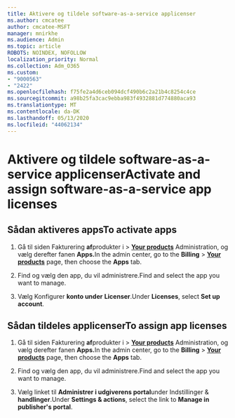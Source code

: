 ```yaml
---
title: Aktivere og tildele software-as-a-service applicenser
ms.author: cmcatee
author: cmcatee-MSFT
manager: mnirkhe
ms.audience: Admin
ms.topic: article
ROBOTS: NOINDEX, NOFOLLOW
localization_priority: Normal
ms.collection: Adm_O365
ms.custom:
- "9000563"
- "2422"
ms.openlocfilehash: f75fe2a4d6ceb094dcf490b6c2a21b4c8254c4ce
ms.sourcegitcommit: a98b25fa3cac9ebba983f4932881d774880aca93
ms.translationtype: MT
ms.contentlocale: da-DK
ms.lasthandoff: 05/13/2020
ms.locfileid: "44062134"
---
```

# <a name="activate-and-assign-software-as-a-service-app-licenses"></a><span data-ttu-id="526e0-102">Aktivere og tildele software-as-a-service applicenser</span><span class="sxs-lookup"><span data-stu-id="526e0-102">Activate and assign software-as-a-service app licenses</span></span> 

## <a name="to-activate-apps"></a><span data-ttu-id="526e0-103">Sådan aktiveres apps</span><span class="sxs-lookup"><span data-stu-id="526e0-103">To activate apps</span></span>

1. <span data-ttu-id="526e0-104">Gå til siden Fakturering **af**produkter i  >  **[Your products](https://go.microsoft.com/fwlink/p/?linkid=842054)** Administration, og vælg derefter fanen **Apps.**</span><span class="sxs-lookup"><span data-stu-id="526e0-104">In the admin center, go to the **Billing** > **[Your products](https://go.microsoft.com/fwlink/p/?linkid=842054)** page, then choose the **Apps** tab.</span></span>

2. <span data-ttu-id="526e0-105">Find og vælg den app, du vil administrere.</span><span class="sxs-lookup"><span data-stu-id="526e0-105">Find and select the app you want to manage.</span></span>

3. <span data-ttu-id="526e0-106">Vælg Konfigurer **konto under** **Licenser**.</span><span class="sxs-lookup"><span data-stu-id="526e0-106">Under **Licenses**, select **Set up account**.</span></span>  

## <a name="to-assign-app-licenses"></a><span data-ttu-id="526e0-107">Sådan tildeles applicenser</span><span class="sxs-lookup"><span data-stu-id="526e0-107">To assign app licenses</span></span>

1. <span data-ttu-id="526e0-108">Gå til siden Fakturering **af**produkter i  >  **[Your products](https://go.microsoft.com/fwlink/p/?linkid=842054)** Administration, og vælg derefter fanen **Apps.**</span><span class="sxs-lookup"><span data-stu-id="526e0-108">In the admin center, go to the **Billing** > **[Your products](https://go.microsoft.com/fwlink/p/?linkid=842054)** page, then choose the **Apps** tab.</span></span>

2. <span data-ttu-id="526e0-109">Find og vælg den app, du vil administrere.</span><span class="sxs-lookup"><span data-stu-id="526e0-109">Find and select the app you want to manage.</span></span>  

3. <span data-ttu-id="526e0-110">Vælg linket til **Administrer i udgiverens portal**under Indstillinger & **handlinger**.</span><span class="sxs-lookup"><span data-stu-id="526e0-110">Under **Settings & actions**, select the link to **Manage in publisher's portal**.</span></span>